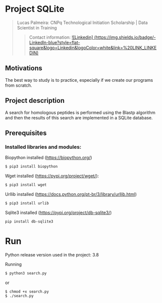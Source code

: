 # Project SQLite

> Lucas Palmeira: CNPq Technological Initiation Scholarship | Data Scientist in Training
>> Contact information: [![Linkedin] (https://img.shields.io/badge/-LinkedIn-blue?style=flat-square&logo=Linkedin&logoColor=white&link=%20LINK_LINKEDIN)](https://www.linkedin.com/in/lucaspalmeira/)

## Motivations

The best way to study is to practice, especially if we create our programs from scratch.

## Project description

A search for homologous peptides is performed using the Blastp algorithm and then the results of this search are implemented in a SQLite database.

## Prerequisites

### Installed libraries and modules:

Biopython installed (https://biopython.org/)

```bash
$ pip3 install biopython
```

Wget installed (https://pypi.org/project/wget/):

```bash
$ pip3 install wget
```
Urllib installed (https://docs.python.org/pt-br/3/library/urllib.html)

```bash
$ pip3 install urlib
```

Sqlite3 installed (https://pypi.org/project/db-sqlite3/)

```bash
pip install db-sqlite3
```

# Run

Python release version used in the project: 3.8

Running

```bash
$ python3 search.py 
```

or

```bash
$ chmod +x search.py
$ ./search.py
```
